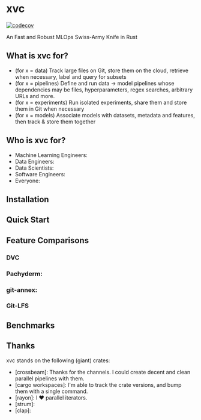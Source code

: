 # xvc

[![codecov](https://codecov.io/gh/iesahin/xvc/branch/master/graph/badge.svg?token=yrcNOA4RTy)](https://codecov.io/gh/iesahin/xvc)

An Fast and Robust MLOps Swiss-Army Knife in Rust

## What is xvc for?

- (for x = data) Track large files on Git, store them on the cloud, retrieve when necessary, label
   and query for subsets 
- (for x = pipelines) Define and run data -> model pipelines whose dependencies may be files,
   hyperparameters, regex searches, arbitrary URLs and more.
- (for x = experiments) Run isolated experiments, share them and store them in Git when necessary
- (for x = models) Associate models with datasets, metadata and features, then track & store them
  together

## Who is xvc for?

- Machine Learning Engineers: 
- Data Engineers: 
- Data Scientists:
- Software Engineers: 
- Everyone:

## Installation

## Quick Start

## Feature Comparisons

### DVC 

### Pachyderm: 

### git-annex:

### Git-LFS

## Benchmarks

## Thanks

xvc stands on the following (giant) crates: 

- [crossbeam]: Thanks for the channels. I could create decent and clean parallel pipelines with them. 
- [cargo workspaces]: I'm able to track the crate versions, and bump them with a single command. 
- [rayon]: I ❤️  parallel iterators. 
- [strum]:
- [clap]:
